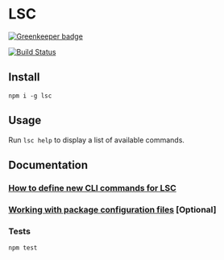 # LSC

[![Greenkeeper badge](https://badges.greenkeeper.io/LabShare/lsc.svg)](https://greenkeeper.io/)

[![Build Status](https://travis-ci.org/LabShare/lsc.svg?branch=master)](https://travis-ci.org/LabShare/lsc)

## Install
`npm i -g lsc`

## Usage
Run `lsc help` to display a list of available commands.

## Documentation
### [How to define new CLI commands for LSC](docs/package-cli.md)
### [Working with package configuration files](docs/package-configuration-files.md) [Optional]

### Tests
`npm test`
